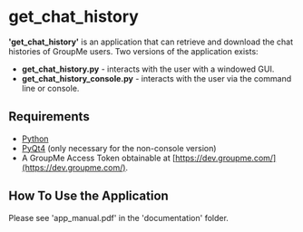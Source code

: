 get_chat_history
=======
**'get_chat_history'** is an application that can retrieve and download the chat histories of GroupMe users. Two versions of the application exists:
* **get_chat_history.py** - interacts with the user with a windowed GUI.
* **get_chat_history_console.py** - interacts with the user via the command line or console.

Requirements
-------
* [Python](https://www.python.org/)
* [PyQt4](https://www.riverbankcomputing.com/software/pyqt/download) (only necessary for the non-console version)
* A GroupMe Access Token obtainable at [https://dev.groupme.com/](https://dev.groupme.com/).

How To Use the Application
-------
Please see 'app_manual.pdf' in the 'documentation' folder.
